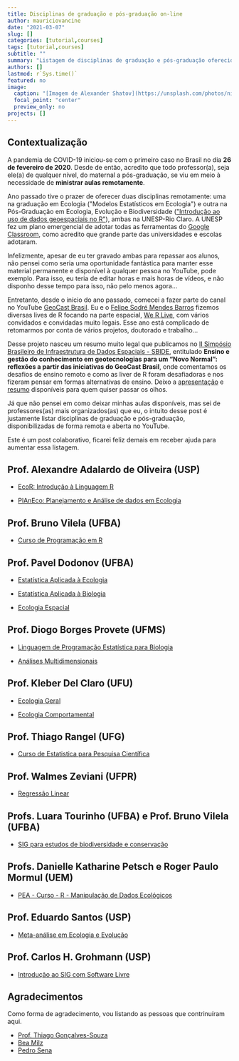```yaml
---
title: Disciplinas de graduação e pós-graduação on-line
author: mauriciovancine
date: "2021-03-07"
slug: []
categories: [tutorial,courses]
tags: [tutorial,courses]
subtitle: ""
summary: "Listagem de disciplinas de graduação e pós-graduação oferecidas on-line"
authors: []
lastmod: r`Sys.time()`
featured: no
image:
  caption: "[Imagem de Alexander Shatov](https://unsplash.com/photos/niUkImZcSP8)"
  focal_point: "center"
  preview_only: no
projects: []
---
```




## Contextualização

A pandemia de COVID-19 iniciou-se com o primeiro caso no Brasil no dia **26 de fevereiro de 2020**. Desde de então, acredito que todo professor(a), seja ele(a) de qualquer nível, do maternal a pós-graduação, se viu em meio à necessidade de **ministrar aulas remotamente**.

Ano passado tive o prazer de oferecer duas disciplinas remotamente: uma na graduação em Ecologia ("Modelos Estatísticos em Ecologia") e outra na Pós-Graduação em Ecologia, Evolução e Biodiversidade (["Introdução ao uso de dados geoespaciais no R"](https://mauriciovancine.github.io/pt/courses/course-geospatial-analisys-r/)), ambas na UNESP-Rio Claro. A UNESP fez um plano emergencial de adotar todas as ferramentas do [Google Classroom](https://classroom.google.com), como acredito que grande parte das universidades e escolas adotaram.

Infelizmente, apesar de eu ter gravado ambas para repassar aos alunos, não pensei como seria uma oportunidade fantástica para manter esse material permanente e disponível à qualquer pessoa no YouTube, pode exemplo. Para isso, eu teria de editar horas e mais horas de vídeos, e não disponho desse tempo para isso, não pelo menos agora...

Entretanto, desde o início do ano passado, comecei a fazer parte do canal no YouTube [GeoCast Brasil](https://www.youtube.com/channel/UCLAeX4dyujMoy4xqHvxSDpQ). Eu e o [Felipe Sodré Mendes Barros](https://felipesbarros.github.io/) fizemos diversas lives de R focando na parte espacial, [We R Live](https://mauriciovancine.github.io/pt/video/werlive/), com vários convidados e convidadas muito legais. Esse ano está complicado de retomarmos por conta de vários projetos, doutorado e trabalho... 

Desse projeto nasceu um resumo muito legal que publicamos no [II Simpósio Brasileiro de Infraestrutura de Dados Espaciais - SBIDE](https://inde.gov.br/simposio-12-anos/sbide-home.html), entitulado **Ensino e gestão do conhecimento em geotecnologias para um “Novo Normal”: reflexões a partir das iniciativas do GeoCast Brasil**, onde comentamos os desafios de ensino remoto e como as liver de R foram desafiadoras e nos fizeram pensar em formas alternativas de ensino. Deixo a [apresentação](https://mauriciovancine.github.io/slides/talk-sbide.pdf) e [resumo](https://mauriciovancine.github.io/pdf/2021-anais-sbide.pdf) disponíveis para quem quiser passar os olhos.

Já que não pensei em como deixar minhas aulas disponíveis, mas sei de professores(as) mais organizados(as) que eu, o intuito desse post é justamente listar disciplinas de graduação e pós-graduação, disponibilizadas de forma remota e aberta no YouTube. 

Este é um post colaborativo, ficarei feliz demais em receber ajuda para aumentar essa listagem.

## Prof. Alexandre Adalardo de Oliveira (USP)

- [EcoR: Introdução à Linguagem R](https://youtube.com/playlist?list=PLg7_KQP14uSF8SRTbha-ezqu4lH-ATxb3)

- [PlAnEco: Planejamento e Análise de dados em Ecologia](https://youtube.com/playlist?list=PLg7_KQP14uSGMKE9bmnVINkB4TXMdv0XO)

## Prof. Bruno Vilela (UFBA)

- [Curso de Programação em R](https://youtube.com/playlist?list=PL3U7PUKvYnzAZAEoFcjGLVkIML2ZGGl6t)

## Prof. Pavel Dodonov (UFBA)

- [Estatística Aplicada à Ecologia](https://www.youtube.com/playlist?list=PL3U7PUKvYnzCiT8rb3Tv25R-dZo6YYzut)

- [Estatística Aplicada à Biologia](https://www.youtube.com/playlist?list=PL3U7PUKvYnzAtEU1znfx2MQTjirVVCs0Z)

- [Ecologia Espacial](https://youtube.com/playlist?list=PL3U7PUKvYnzDPjJYBEzwVBqiQHcKYAiOd)

## Prof. Diogo Borges Provete (UFMS)

- [Linguagem de Programação Estatística para Biologia](https://youtube.com/playlist?list=PLy2rjqiD2VP6p7RNCZ7lGU4j3CqjJDuWX)

- [Análises Multidimensionais](https://www.youtube.com/playlist?list=PLy2rjqiD2VP5G6pqMo_QlWo7I3yu-uFTk)

## Prof. Kleber Del Claro (UFU)

- [Ecologia Geral](https://www.youtube.com/playlist?list=PL2T3g_8Bm49S-ATCZQ118JnjXjoIG_r1Z)

- [Ecologia Comportamental](https://www.youtube.com/playlist?list=PL2T3g_8Bm49TbMxbXnC2u0qmO5CHPahH)

## Prof. Thiago Rangel (UFG)

- [Curso de Estatistica para Pesquisa Científica](http://estat.bio.br/)

## Prof. Walmes Zeviani (UFPR)

- [Regressão Linear](https://www.youtube.com/channel/UCwVcL3wtVJNmgFZdNickiqw)

## Profs. Luara Tourinho (UFBA) e Prof. Bruno Vilela (UFBA)

- [SIG para estudos de biodiversidade e conservação](https://youtube.com/playlist?list=PLo25BjoudnByh9PGT8JqqFtwf2M5w8CxU)

## Profs. Danielle Katharine Petsch e Roger Paulo Mormul (UEM)

- [PEA - Curso - R - Manipulação de Dados Ecológicos](https://www.youtube.com/playlist?list=PLukH_mmOY4zpd1B83Cuo7vhK17lhTDrw1)

## Prof. Eduardo Santos (USP)

- [Meta-análise em Ecologia e Evolução](https://www.youtube.com/playlist?list=PL0kdakqHgSlb5wRkeqM3Vr6R9Db2LFXIt)

## Prof. Carlos H. Grohmann (USP)

- [Introdução ao SIG com Software Livre](https://www.youtube.com/playlist?list=PL9GztlLGb7RpQbw2_W9MxVdBfDtPKSy-G)

## Agradecimentos

Como forma de agradecimento, vou listando as pessoas que contrinuíram aqui.

- [Prof. Thiago Gonçalves-Souza](https://thiagocalvesouza.wixsite.com/ecoffun)
- [Bea Milz](https://beatrizmilz.com/)
- [Pedro Sena](https://twitter.com/pedroasena)
